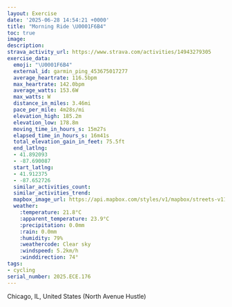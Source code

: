 ```yaml
---
layout: Exercise
date: '2025-06-28 14:54:21 +0000'
title: "Morning Ride \U0001F6B4"
toc: true
image:
description:
strava_activity_url: https://www.strava.com/activities/14943279305
exercise_data:
  emoji: "\U0001F6B4"
  external_id: garmin_ping_453675017277
  average_heartrate: 116.5bpm
  max_heartrate: 142.0bpm
  average_watts: 153.6W
  max_watts: W
  distance_in_miles: 3.46mi
  pace_per_mile: 4m28s/mi
  elevation_high: 185.2m
  elevation_low: 178.8m
  moving_time_in_hours_s: 15m27s
  elapsed_time_in_hours_s: 16m41s
  total_elevation_gain_in_feet: 75.5ft
  end_latlng:
  - 41.892093
  - -87.690087
  start_latlng:
  - 41.912375
  - -87.652726
  similar_activities_count:
  similar_activities_trend:
  mapbox_image_url: https://api.mapbox.com/styles/v1/mapbox/streets-v11/static/path-5+787af2-1.0(wvx~Fzy~uOLBBN%3Fx%40BxAHfV%3FfIFzEClBFvD%40~IBf%40CfG%40FBh%40DfIHxCFrUHpOBrNAhACl%40%40d%40%40%40DEXm%40NObBEzGE%60ACfQMXA%5CIdABbGArDKpFEtIE%60NQ~D%3F%40C%60%40%40h%40E~GAbBGdFGdICFFDJAhEHvQHxRJhP),pin-s-s+e5b22e(-87.65358,41.911),pin-s-f+89ae00(-87.68701000000003,41.89069999999998)/auto/800x800?access_token=pk.eyJ1Ijoiam9zaGJlY2ttYW4iLCJhIjoiY205eWR2aDd1MWZ6djJrbXc4a3M0bWZleiJ9.XiG9OWkNcZk2QzjJbxLB4A
  weather:
    :temperature: 21.8°C
    :apparent_temperature: 23.9°C
    :precipitation: 0.0mm
    :rain: 0.0mm
    :humidity: 79%
    :weathercode: Clear sky
    :windspeed: 5.2km/h
    :winddirection: 74°
tags:
- cycling
serial_number: 2025.ECE.176
---
```

Chicago, IL, United States (North Avenue Hustle)
